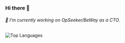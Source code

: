 ### Hi there 👋

###### 🔭 I’m currently working on OpSeeker/BeWay as a CTO.

![Top Languages](https://github-readme-stats.vercel.app/api/top-langs/?username=AngCP&layout=compact&hide=html)

